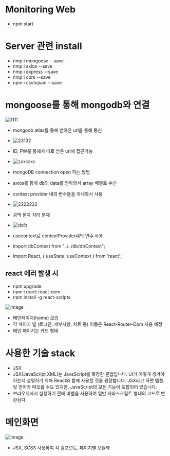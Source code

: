 # Monitoring Web
- npm start

# Server 관련 install
- nmp i mongoose --save
- nmp i axios --save
- nmp i express --save
- nmp i cors --save
- npm i csvtojson --save

# mongoose를 통해 mongodb와 연결
![1111](https://user-images.githubusercontent.com/33975284/168006534-430c8d8e-3e43-4740-acbb-763b6e683593.PNG)
- mongodb atlas를 통해 받아온 url을 통해 통신
- ![23132](https://user-images.githubusercontent.com/33975284/168721689-9f4b6d21-3520-4b0a-b8be-6747670f8233.PNG)
- ID, PW를 통해서 따로 받은 url에 접근가능
- ![zxxczxc](https://user-images.githubusercontent.com/33975284/168721739-58460c69-d798-46d6-ae47-d03b11fd4a79.PNG)
- mongoDB connection open 하는 방법


- axios를 통해 db의 data를 받아와서 array 배열로 수신
- context provider 내의 변수들을 꺼내와서 사용
- ![2222222](https://user-images.githubusercontent.com/33975284/168485254-a877bea2-37a2-413f-90a0-f6faf025cf49.PNG)
- 공백 문자 처리 문제
- ![dsfz](https://user-images.githubusercontent.com/33975284/168485353-e6f86e91-1198-4fc5-9dee-4009ae20f8e9.PNG)
- usecontext로 contextProvider내의 변수 사용
- import dbContext from "../../db/dbContext";
- import React, { useState, useContext } from 'react';



## react 에러 발생 시
- npm upgrade
- npm i react react-dom
- npm install -g react-scripts

![image](https://user-images.githubusercontent.com/33484628/166095371-fb82ed90-391b-45e4-a2b3-cd74c709dcb5.png)
- 메인페이지(home) 모습
- 각 페이지 별 (로그인, 세부사항, 차트 등) 이동은 React-Router-Dom 사용 예정
- 메인 페이지는 카드 형태




# 사용한 기술 stack
 - JSX 
 - JSX(JavaScript XML)는 JavaScript를 확장한 문법입니다. UI가 어떻게 생겨야 하는지 설명하기 위해 React와 함께 사용할 것을 권장합니다. JSX라고 하면 템플릿 언어가 떠오를 수도 있지만, JavaScript의 모든 기능이 포함되어 있습니다.
 - 브라우저에서 실행하기 전에 바벨을 사용하여 일반 자바스크립트 형태의 코드로 변환된다. 

 
 
 
 # 메인화면
 ![image](https://user-images.githubusercontent.com/33484628/166213871-7b71c32e-dbe9-4d38-9cb8-702a94d41621.png)
- JSX, SCSS 사용하여 각 컴포넌트, 페이지별 모듈화
